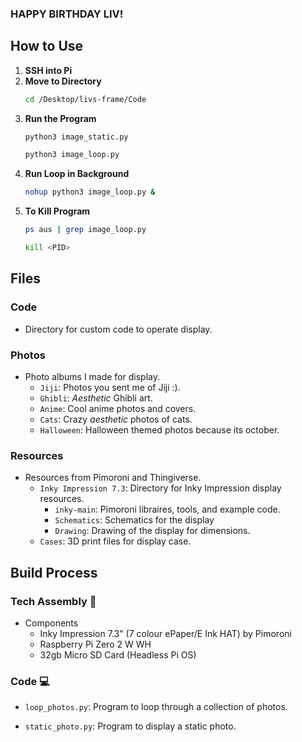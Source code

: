 ### HAPPY BIRTHDAY LIV!

## How to Use
1. **SSH into Pi**
2. **Move to Directory**
   ```bash
   cd /Desktop/livs-frame/Code
   ```
4. **Run the Program**
   ```bash
   python3 image_static.py
   ```
   ```bash
   python3 image_loop.py
   ```
5. **Run Loop in Background**
   ```bash
   nohup python3 image_loop.py &
   ```
6. **To Kill Program**
    ```bash
    ps aus | grep image_loop.py
    ```
    ```bash
    kill <PID>
    ```

## Files
### Code
* Directory for custom code to operate display.
### Photos
* Photo albums I made for display.
  * `Jiji`: Photos you sent me of Jiji :).
  * `Ghibli`: *Aesthetic* Ghibli art.
  * `Anime`: Cool anime photos and covers.
  * `Cats`: Crazy *aesthetic* photos of cats.
  * `Halloween`: Halloween themed photos because its october.
### Resources
* Resources from Pimoroni and Thingiverse.
  * `Inky Impression 7.3`: Directory for Inky Impression display resources.
      * `inky-main`: Pimoroni libraires, tools, and example code.
      * `Schematics`: Schematics for the display
      * `Drawing`: Drawing of the display for dimensions.
  * `Cases`: 3D print files for display case.

## Build Process

### Tech Assembly 🔧
* Components
  * Inky Impression 7.3" (7 colour ePaper/E Ink HAT) by Pimoroni
  * Raspberry Pi Zero 2 W WH
  * 32gb Micro SD Card (Headless Pi OS)

### Code 💻

* `loop_photos.py`: Program to loop through a collection of photos.


* `static_photo.py`: Program to display a static photo.




